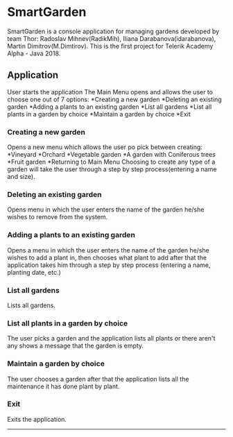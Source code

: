 # SmartGarden

SmartGarden is a console application for managing gardens developed by team Thor: Radoslav Mihnev(RadikMih), Iliana Darabanova(idarabanova), Martin Dimitrov(M.Dimtirov). This is the first project for Telerik Academy Alpha - Java 2018.

## Application

User starts the application
The Main Menu opens and allows the user to choose one out of 7 options:
  *Creating a new garden
  *Deleting an existing garden
  *Adding a plants to an existing garden
  *List all gardens
  *List all plants in a garden by choice
  *Maintain a garden by choice
  *Exit
  
### Creating a new garden

Opens a new menu which allows the user po pick between creating:
  *Vineyard
  *Orchard
  *Vegetable garden
  *A garden with Coniferous trees
  *Fruit garden
  *Returning to Main Мenu
Choosing to create any type of a garden will take the user through a step by step process(entering a name and size).

### Deleting an existing garden

Opens menu in which the user enters the name of the garden he/she wishes to remove from the system.

### Adding a plants to an existing garden

Opens a menu in which the user enters the name of the garden he/she wishes to add a plant in, then chooses what plant to add after that the application takes him through a step by step process (entering a name, planting date, etc.) 

### List all gardens

Lists all gardens.

### List all plants in a garden by choice

The user picks a garden and the application lists all plants or there aren't any shows a message that the garden is empty.

### Maintain a garden by choice

The user chooses a garden after that the application lists all the maintenance it has done plant by plant.

### Exit

Exits the application.

----------------------------------------------------------------------------------------------------------------------------------------
